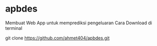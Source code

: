 # apbdes
Membuat Web App untuk memprediksi pengeluaran
Cara Download di terminal

git clone https://github.com/ahmet404/apbdes.git

